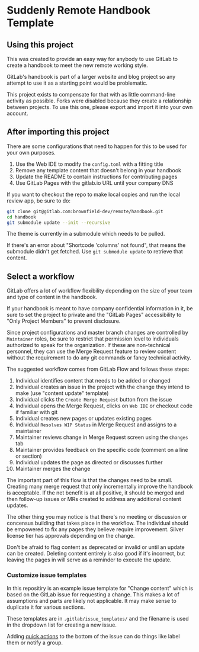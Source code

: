 # Suddenly Remote Handbook Template

## Using this project

This was created to provide an easy way for anybody to use GitLab to create a handbook to meet the new remote working style.

GitLab's handbook is part of a larger website and blog project so any attempt to use it as a starting point would be problematic.

This project exists to compensate for that with as little command-line activity as possible.  Forks were disabled because they create a relationship between projects.  To use this one, please export and import it into your own account.

## After importing this project

There are some configurations that need to happen for this to be used for your own purposes.

1. Use the Web IDE to modify the `config.toml` with a fitting title
1. Remove any template content that doesn't belong in your handbook
1. Update the README to contain instructions for contributing pages
1. Use GitLab Pages with the gitlab.io URL until your company DNS

If you want to checkout the repo to make local copies and run the local review app, be sure to do:

```bash
git clone git@gitlab.com:brownfield-dev/remote/handbook.git
cd handbook 
git submodule update --init --recursive
```

The theme is currently in a submodule which needs to be pulled.

If there's an error about "Shortcode 'columns' not found", that means the submodule didn't get fetched.  Use `git submodule update` to retrieve that content.

## Select a workflow

GitLab offers a lot of workflow flexibility depending on the size of your team and type of content in the handbook.  

If your handbook is meant to have company confidential information in it, be sure to set the project to private and the "GitLab Pages" accessibility to "Only Project Members" to prevent disclosure.

Since project configurations and master branch changes are controlled by `Maintainer` roles, be sure to restrict that permission level to individuals authorized to speak for the organization.  If these are non-technical personnel, they can use the Merge Request feature to review content without the requirement to do any git commands or fancy technical activity.

The suggested workflow comes from GitLab Flow and follows these steps:

1. Individual identifies content that needs to be added or changed
1. Individual creates an issue in the project with the change they intend to make (use "content update" template)
1. Individual clicks the `Create Merge Request` button from the issue
1. Individual opens the Merge Request, clicks on `Web IDE` or checkout code if familiar with git
1. Individual creates new pages or updates existing pages
1. Individual `Resolves WIP Status` in Merge Request and assigns to a maintainer
1. Maintainer reviews change in Merge Request screen using the `Changes` tab
1. Maintainer provides feedback on the specific code (comment on a line or section)
1. Individual updates the page as directed or discusses further
1. Maintainer merges the change

The important part of this flow is that the changes need to be small.  Creating many merge request that only incrementally improve the handbook is acceptable.  If the net benefit is at all positive, it should be merged and then follow-up issues or MRs created to address any additional content updates.

The other thing you may notice is that there's no meeting or discussion or concensus building that takes place in the workflow.  The individual should be empowered to fix any pages they believe require improvement.  Silver license tier has approvals depending on the change.

Don't be afraid to flag content as deprecated or invalid or until an update can be created.  Deleting content entirely is also good if it's incorrect, but leaving the pages in will serve as a reminder to execute the update.

### Customize issue templates

In this repositiry is an example issue template for "Change content" which is based on the GitLab issue for requesting a change.  This makes a lot of assumptions and parts are likely not applicable.  It may make sense to duplicate it for various sections.  

These templates are in `.gitlab/issue_templates/` and the filename is used in the dropdown list for creating a new issue.

Adding [quick actions](https://docs.gitlab.com/ee/user/project/quick_actions.html#quick-actions-for-issues-merge-requests-and-epics) to the bottom of the issue can do things like label them or notify a group.
